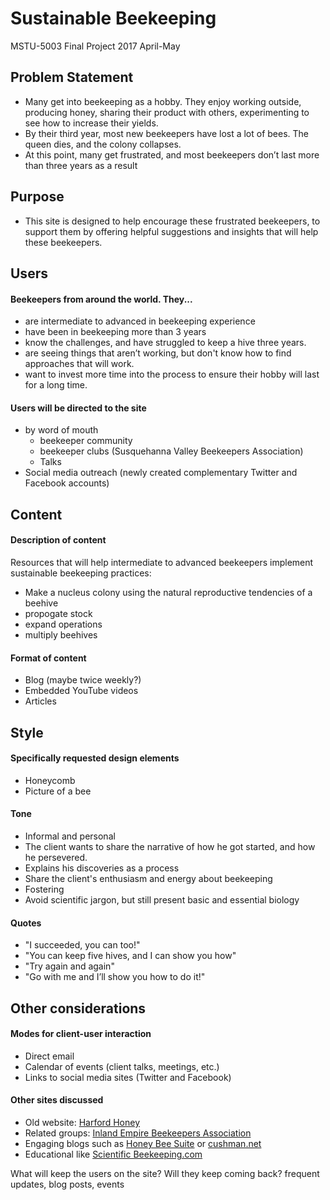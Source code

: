 # Sustainable Beekeeping
MSTU-5003 Final Project
2017 April-May

## Problem Statement
- Many get into beekeeping as a hobby. They enjoy working outside, producing honey, sharing their product with others, experimenting to see how to increase their yields.
- By their third year, most new beekeepers have lost a lot of bees. The queen dies, and the colony collapses.
- At this point, many get frustrated, and most beekeepers don’t last more than three years as a result

## Purpose
- This site is designed to help encourage these frustrated beekeepers, to support them by offering helpful suggestions and insights that will help these beekeepers.

## Users
 #### Beekeepers from around the world. They...
- are intermediate to advanced in beekeeping experience
- have been in beekeeping more than 3 years
- know the challenges, and have struggled to keep a hive three years.
- are seeing things that aren’t working, but don't know how to find approaches that will work.
- want to invest more time into the process to ensure their hobby will last for a long time.

#### Users will be directed to the site
- by word of mouth
	- beekeeper community
	- beekeeper clubs (Susquehanna Valley Beekeepers Association)
	- Talks
- Social media outreach (newly created complementary Twitter and Facebook accounts)

## Content
#### Description of content
Resources that will help intermediate to advanced beekeepers implement sustainable beekeeping practices:
- Make a nucleus colony using the natural reproductive tendencies of a beehive
- propogate stock
- expand operations
- multiply beehives

#### Format of content
- Blog (maybe twice weekly?)
- Embedded YouTube videos
- Articles

## Style
#### Specifically requested design elements
- Honeycomb
- Picture of a bee

#### Tone
- Informal and personal
- The client wants to share the narrative of how he got started, and how he persevered.
- Explains his discoveries as a process
- Share the client's enthusiasm and energy about beekeeping
- Fostering
- Avoid scientific jargon, but still present basic and essential biology

#### Quotes
- "I succeeded, you can too!"
- "You can keep five hives, and I can show you how"
- "Try again and again"
- "Go with me and I’ll show you how to do it!"

## Other considerations
#### Modes for client-user interaction
- Direct email
- Calendar of events (client talks, meetings, etc.)
- Links to social media sites (Twitter and Facebook)

#### Other sites discussed
- Old website: [Harford Honey](www.HarfordHoney.com)
- Related groups: [Inland Empire Beekeepers Association](http://inlandempirebeekeepersassociation.com)
- Engaging blogs such as [Honey Bee Suite](https://honeybeesuite.com/blog/) or [cushman.net](http://cushman.net)
- Educational like [Scientific Beekeeping.com](http://scientificbeekeeping.com/)

What will keep the users on the site? Will they keep coming back?
	frequent updates, blog posts, events



